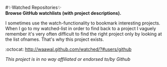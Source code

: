 #:sparkles:Watched Repositories:sparkles:  
**Browse GitHub watchlists (with project descriptions).**

I sometimes use the watch-functionality to bookmark interesting projects. When I go to my watched-list in order to find back to a project I vaguely remember it's very often difficult to find the right project only by looking at the list ofnames. That's why this project exists.

:octocat: http://waawal.github.com/watched/?#users/github

*This project is in no way affiliated or endorsed to/by Github*
